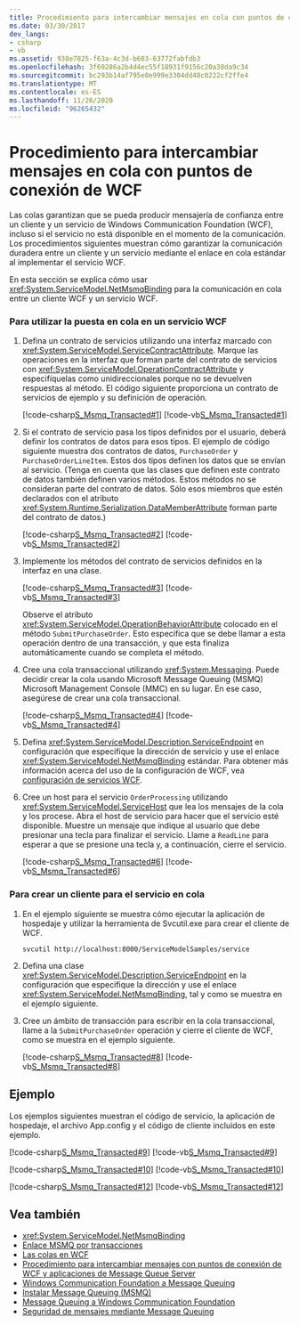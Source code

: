 ```yaml
---
title: Procedimiento para intercambiar mensajes en cola con puntos de conexión de WCF
ms.date: 03/30/2017
dev_langs:
- csharp
- vb
ms.assetid: 938e7825-f63a-4c3d-b603-63772fabfdb3
ms.openlocfilehash: 3f69286a2b4d4ec55f18931f9156c20a38da9c34
ms.sourcegitcommit: bc293b14af795e0e999e3304dd40c0222cf2ffe4
ms.translationtype: MT
ms.contentlocale: es-ES
ms.lasthandoff: 11/26/2020
ms.locfileid: "96265432"
---
```

# <a name="how-to-exchange-queued-messages-with-wcf-endpoints"></a>Procedimiento para intercambiar mensajes en cola con puntos de conexión de WCF

Las colas garantizan que se pueda producir mensajería de confianza entre un cliente y un servicio de Windows Communication Foundation (WCF), incluso si el servicio no está disponible en el momento de la comunicación. Los procedimientos siguientes muestran cómo garantizar la comunicación duradera entre un cliente y un servicio mediante el enlace en cola estándar al implementar el servicio WCF.  
  
 En esta sección se explica cómo usar <xref:System.ServiceModel.NetMsmqBinding> para la comunicación en cola entre un cliente WCF y un servicio WCF.  
  
### <a name="to-use-queuing-in-a-wcf-service"></a>Para utilizar la puesta en cola en un servicio WCF  
  
1. Defina un contrato de servicios utilizando una interfaz marcado con <xref:System.ServiceModel.ServiceContractAttribute>. Marque las operaciones en la interfaz que forman parte del contrato de servicios con <xref:System.ServiceModel.OperationContractAttribute> y especifíquelas como unidireccionales porque no se devuelven respuestas al método. El código siguiente proporciona un contrato de servicios de ejemplo y su definición de operación.  
  
     [!code-csharp[S_Msmq_Transacted#1](../../../../samples/snippets/csharp/VS_Snippets_CFX/s_msmq_transacted/cs/service.cs#1)]
     [!code-vb[S_Msmq_Transacted#1](../../../../samples/snippets/visualbasic/VS_Snippets_CFX/s_msmq_transacted/vb/service.vb#1)]  
  
2. Si el contrato de servicio pasa los tipos definidos por el usuario, deberá definir los contratos de datos para esos tipos. El ejemplo de código siguiente muestra dos contratos de datos, `PurchaseOrder` y `PurchaseOrderLineItem`. Estos dos tipos definen los datos que se envían al servicio. (Tenga en cuenta que las clases que definen este contrato de datos también definen varios métodos. Estos métodos no se consideran parte del contrato de datos. Sólo esos miembros que estén declarados con el atributo <xref:System.Runtime.Serialization.DataMemberAttribute> forman parte del contrato de datos.)  
  
     [!code-csharp[S_Msmq_Transacted#2](../../../../samples/snippets/csharp/VS_Snippets_CFX/s_msmq_transacted/cs/service.cs#2)]
     [!code-vb[S_Msmq_Transacted#2](../../../../samples/snippets/visualbasic/VS_Snippets_CFX/s_msmq_transacted/vb/service.vb#2)]  
  
3. Implemente los métodos del contrato de servicios definidos en la interfaz en una clase.  
  
     [!code-csharp[S_Msmq_Transacted#3](../../../../samples/snippets/csharp/VS_Snippets_CFX/s_msmq_transacted/cs/service.cs#3)]
     [!code-vb[S_Msmq_Transacted#3](../../../../samples/snippets/visualbasic/VS_Snippets_CFX/s_msmq_transacted/vb/service.vb#3)]  
  
     Observe el atributo <xref:System.ServiceModel.OperationBehaviorAttribute> colocado en el método `SubmitPurchaseOrder`. Esto especifica que se debe llamar a esta operación dentro de una transacción, y que esta finaliza automáticamente cuando se completa el método.  
  
4. Cree una cola transaccional utilizando <xref:System.Messaging>. Puede decidir crear la cola usando Microsoft Message Queuing (MSMQ) Microsoft Management Console (MMC) en su lugar. En ese caso, asegúrese de crear una cola transaccional.  
  
     [!code-csharp[S_Msmq_Transacted#4](../../../../samples/snippets/csharp/VS_Snippets_CFX/s_msmq_transacted/cs/hostapp.cs#4)]
     [!code-vb[S_Msmq_Transacted#4](../../../../samples/snippets/visualbasic/VS_Snippets_CFX/s_msmq_transacted/vb/hostapp.vb#4)]  
  
5. Defina <xref:System.ServiceModel.Description.ServiceEndpoint> en configuración que especifique la dirección de servicio y use el enlace <xref:System.ServiceModel.NetMsmqBinding> estándar. Para obtener más información acerca del uso de la configuración de WCF, vea [configuración de servicios WCF](../configuring-services.md).  

6. Cree un host para el servicio `OrderProcessing` utilizando <xref:System.ServiceModel.ServiceHost> que lea los mensajes de la cola y los procese. Abra el host de servicio para hacer que el servicio esté disponible. Muestre un mensaje que indique al usuario que debe presionar una tecla para finalizar el servicio. Llame a `ReadLine` para esperar a que se presione una tecla y, a continuación, cierre el servicio.  
  
     [!code-csharp[S_Msmq_Transacted#6](../../../../samples/snippets/csharp/VS_Snippets_CFX/s_msmq_transacted/cs/hostapp.cs#6)]
     [!code-vb[S_Msmq_Transacted#6](../../../../samples/snippets/visualbasic/VS_Snippets_CFX/s_msmq_transacted/vb/hostapp.vb#6)]  
  
### <a name="to-create-a-client-for-the-queued-service"></a>Para crear un cliente para el servicio en cola  
  
1. En el ejemplo siguiente se muestra cómo ejecutar la aplicación de hospedaje y utilizar la herramienta de Svcutil.exe para crear el cliente de WCF.  
  
    ```console
    svcutil http://localhost:8000/ServiceModelSamples/service  
    ```  
  
2. Defina una clase <xref:System.ServiceModel.Description.ServiceEndpoint> en la configuración que especifique la dirección y use el enlace <xref:System.ServiceModel.NetMsmqBinding>, tal y como se muestra en el ejemplo siguiente.  

3. Cree un ámbito de transacción para escribir en la cola transaccional, llame a la `SubmitPurchaseOrder` operación y cierre el cliente de WCF, como se muestra en el ejemplo siguiente.  
  
     [!code-csharp[S_Msmq_Transacted#8](../../../../samples/snippets/csharp/VS_Snippets_CFX/s_msmq_transacted/cs/client.cs#8)]
     [!code-vb[S_Msmq_Transacted#8](../../../../samples/snippets/visualbasic/VS_Snippets_CFX/s_msmq_transacted/vb/client.vb#8)]  
  
## <a name="example"></a>Ejemplo  

 Los ejemplos siguientes muestran el código de servicio, la aplicación de hospedaje, el archivo App.config y el código de cliente incluidos en este ejemplo.  
  
 [!code-csharp[S_Msmq_Transacted#9](../../../../samples/snippets/csharp/VS_Snippets_CFX/s_msmq_transacted/cs/service.cs#9)]
 [!code-vb[S_Msmq_Transacted#9](../../../../samples/snippets/visualbasic/VS_Snippets_CFX/s_msmq_transacted/vb/service.vb#9)]  
  
 [!code-csharp[S_Msmq_Transacted#10](../../../../samples/snippets/csharp/VS_Snippets_CFX/s_msmq_transacted/cs/hostapp.cs#10)]
 [!code-vb[S_Msmq_Transacted#10](../../../../samples/snippets/visualbasic/VS_Snippets_CFX/s_msmq_transacted/vb/hostapp.vb#10)]  

 [!code-csharp[S_Msmq_Transacted#12](../../../../samples/snippets/csharp/VS_Snippets_CFX/s_msmq_transacted/cs/client.cs#12)]
 [!code-vb[S_Msmq_Transacted#12](../../../../samples/snippets/visualbasic/VS_Snippets_CFX/s_msmq_transacted/vb/client.vb#12)]  

## <a name="see-also"></a>Vea también

- <xref:System.ServiceModel.NetMsmqBinding>
- [Enlace MSMQ por transacciones](../samples/transacted-msmq-binding.md)
- [Las colas en WCF](queuing-in-wcf.md)
- [Procedimiento para intercambiar mensajes con puntos de conexión de WCF y aplicaciones de Message Queue Server](how-to-exchange-messages-with-wcf-endpoints-and-message-queuing-applications.md)
- [Windows Communication Foundation a Message Queuing](../samples/wcf-to-message-queuing.md)
- [Instalar Message Queuing (MSMQ)](../samples/installing-message-queuing-msmq.md)
- [Message Queuing a Windows Communication Foundation](../samples/message-queuing-to-wcf.md)
- [Seguridad de mensajes mediante Message Queuing](../samples/message-security-over-message-queuing.md)
